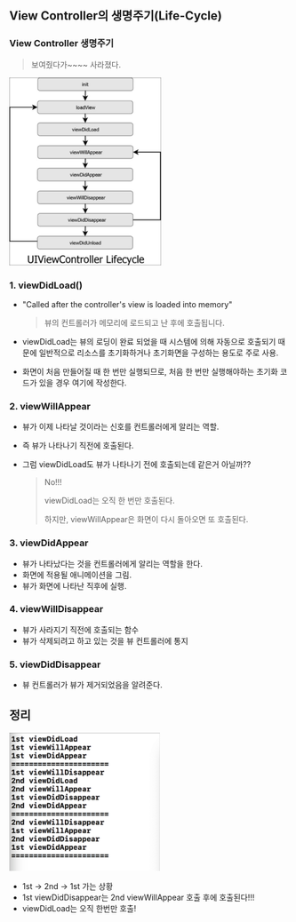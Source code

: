 ## View Controller의 생명주기(Life-Cycle)

### View Controller 생명주기

> 보여줬다가~~~~ 사라졌다.

<img src="/./img/image-20200715001016925.png" alt="image-20200715001016925" style="zoom:33%;" />



### 1. viewDidLoad()

- "Called after the controller's view is loaded into memory"

  > 뷰의 컨트롤러가 메모리에 로드되고 난 후에 호출됩니다.

- viewDidLoad는 뷰의 로딩이 완료 되었을 때 시스템에 의해 자동으로 호출되기 때문에 일반적으로 리소스를 초기화하거나 초기화면을 구성하는 용도로 주로 사용.

- 화면이 처음 만들어질 때 한 번만 실행되므로, 처음 한 번만 실행해야하는 초기화 코드가 있을 경우 여기에 작성한다.



### 2. viewWillAppear

- 뷰가 이제 나타날 것이라는 신호를 컨트롤러에게 알리는 역할.

- 즉 뷰가 나타나기 직전에 호출된다.

- 그럼 viewDidLoad도 뷰가 나타나기 전에 호출되는데 같은거 아닐까??

  > No!!!
  >
  > viewDidLoad는 오직 한 번만 호출된다.
  >
  > 하지만, viewWillAppear은 화면이 다시 돌아오면 또 호출된다.



### 3. viewDidAppear

- 뷰가 나타났다는 것을 컨트롤러에게 알리는 역할을 한다.
- 화면에 적용될 애니메이션을 그림.
- 뷰가 화면에 나타난 직후에 실행.



### 4. viewWillDisappear

- 뷰가 사라지기 직전에 호출되는 함수
- 뷰가 삭제되려고 하고 있는 것을 뷰 컨트롤러에 통지



### 5. viewDidDisappear

- 뷰 컨트롤러가 뷰가 제거되었음을 알려준다.





## 정리

<img src="../img/image-20200715003050248.png" alt="image-20200715003050248" style="zoom:33%;" />

- 1st -> 2nd -> 1st 가는 상황
- 1st viewDidDisappear는 2nd viewWillAppear 호출 후에 호출된다!!!
- viewDidLoad는 오직 한번만 호출!
